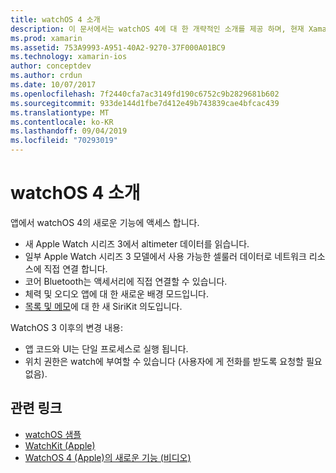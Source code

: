 ```yaml
---
title: watchOS 4 소개
description: 이 문서에서는 watchOS 4에 대 한 개략적인 소개를 제공 하며, 현재 Xamarin 개발자가 사용할 수 있는 새로운 기능을 설명 합니다.
ms.prod: xamarin
ms.assetid: 753A9993-A951-40A2-9270-37F000A01BC9
ms.technology: xamarin-ios
author: conceptdev
ms.author: crdun
ms.date: 10/07/2017
ms.openlocfilehash: 7f2440cfa7ac3149fd190c6752c9b2829681b602
ms.sourcegitcommit: 933de144d1fbe7d412e49b743839cae4bfcac439
ms.translationtype: MT
ms.contentlocale: ko-KR
ms.lasthandoff: 09/04/2019
ms.locfileid: "70293019"
---
```

# <a name="introduction-to-watchos-4"></a>watchOS 4 소개

앱에서 watchOS 4의 새로운 기능에 액세스 합니다.

* 새 Apple Watch 시리즈 3에서 altimeter 데이터를 읽습니다.
* 일부 Apple Watch 시리즈 3 모델에서 사용 가능한 셀룰러 데이터로 네트워크 리소스에 직접 연결 합니다.
* 코어 Bluetooth는 액세서리에 직접 연결할 수 있습니다.
* 체력 및 오디오 앱에 대 한 새로운 배경 모드입니다.
* [목록 및 메모](~/ios/platform/introduction-to-ios11/sirikit.md)에 대 한 새 SiriKit 의도입니다.

WatchOS 3 이후의 변경 내용:

* 앱 코드와 UI는 단일 프로세스로 실행 됩니다.
* 위치 권한은 watch에 부여할 수 있습니다 (사용자에 게 전화를 받도록 요청할 필요 없음).

## <a name="related-links"></a>관련 링크

* [watchOS 샘플](https://docs.microsoft.com/samples/browse/?products=xamarin&term=Xamarin.iOS+watchOS)
* [WatchKit (Apple)](https://developer.apple.com/documentation/watchkit)
* [WatchOS 4 (Apple)의 새로운 기능 (비디오)](https://developer.apple.com/videos/play/wwdc2017/205/)
